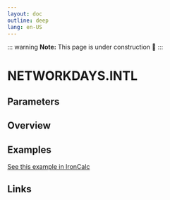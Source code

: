 ```yaml
---
layout: doc
outline: deep
lang: en-US
---
```


::: warning
**Note:** This page is under construction 🚧
:::

# NETWORKDAYS.INTL

## Parameters

## Overview

## Examples

[See this example in IronCalc](https://app.ironcalc.com/?filename=networkdays.intl)

## Links